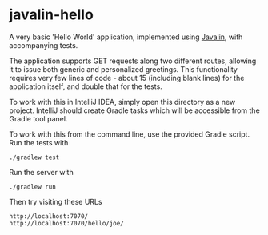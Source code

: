 # javalin-hello

A very basic 'Hello World' application, implemented using [Javalin][jav],
with accompanying tests.

The application supports GET requests along two different routes, allowing
it to issue both generic and personalized greetings. This functionality
requires very few lines of code - about 15 (including blank lines) for the
application itself, and double that for the tests.

To work with this in IntelliJ IDEA, simply open this directory as a new
project. IntelliJ should create Gradle tasks which will be accessible from
the Gradle tool panel.

To work with this from the command line, use the provided Gradle script.
Run the tests with

    ./gradlew test

Run the server with

    ./gradlew run

Then try visiting these URLs

    http://localhost:7070/
    http://localhost:7070/hello/joe/

[jav]: https://javalin.io/
